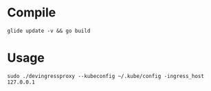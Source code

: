 # Compile
`glide update -v && go build`

# Usage
`sudo ./devingressproxy --kubeconfig ~/.kube/config -ingress_host 127.0.0.1`